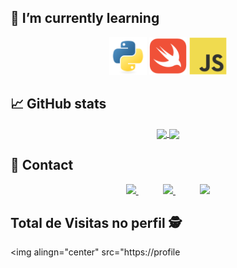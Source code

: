 
<!-- - 🔭 I’m currently working on -->
## 🌱 I’m currently learning
<p align="center">
 <img height="60" src= https://raw.githubusercontent.com/devicons/devicon/master/icons/python/python-original.svg>
<img height="60" src= https://raw.githubusercontent.com/devicons/devicon/master/icons/swift/swift-original.svg>
<img height="60" src= https://raw.githubusercontent.com/devicons/devicon/master/icons/javascript/javascript-original.svg>
   
</p>
<!--
- 👯 I’m looking to collaborate on ...
- 🤔 I’m looking for help with ...
- 💬 Ask me about ...
- 📫 How to reach me: ...
- 😄 Pronouns: ...
- ⚡ Fun fact: ...
-->

## 📈 GitHub stats
<p align="center">
  <a href="https://github.com/GabrielfernandesDev/github-readme-stats">
    <img
      align="center"
      src="https://github-readme-stats.vercel.app/api/top-langs/?username=GabrielFernandesDev&show_icons=true&theme=radical&layout=compact"
    />
  
  <a href="https://github.com/GabrielFernandesDev/github-readme-stats">
    <img
      align="center"
      height="165"
      src="https://github-readme-stats.vercel.app/api?username=GabrielFernandesDev&show_icons=true&theme=radical&hide=issues"
    />
  </a>
</p>




## 📲 Contact 

<p align="center">
    <a href="https://github.com/GabrielFernandesDev">
        <img  src="https://img.shields.io/badge/github-%23100000.svg?&style=for-the-badge&logo=github&logoColor=white&link">
    </a>
    &nbsp;&nbsp;&nbsp;&nbsp;&nbsp;&nbsp;&nbsp;&nbsp;&nbsp;
    <a href="mailto:GabrielFernandes.Dev@gmail.com">
        <img src="https://img.shields.io/badge/gmail-D14836?&style=for-the-badge&logo=gmail&logoColor=white&link=GabrielFernandes.dev@gmail.com">
    </a>
    &nbsp;&nbsp;&nbsp;&nbsp;&nbsp;&nbsp;&nbsp;&nbsp;&nbsp;
    <a href=" https://www.linkedin.com/in/gabriel-fernandes-485308184/ ">
        <img src="https://img.shields.io/badge/linkedin-%230077B5.svg?&style=for-the-badge&logo=linkedin&logoColor=white&link">
    </a>
</p>


 ## Total de Visitas no perfil :detective: <br>
 <p align="center"> 

   <img alingn="center" src="https://profile
